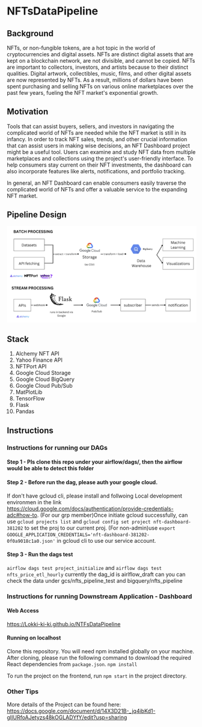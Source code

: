 # NFTsDataPipeline

## Background
NFTs, or non-fungible tokens, are a hot topic in the world of cryptocurrencies and digital assets. NFTs are distinct digital assets that are kept on a blockchain network, are not divisible, and cannot be copied. NFTs are important to collectors, investors, and artists because to their distinct qualities. Digital artwork, collectibles, music, films, and other digital assets are now represented by NFTs. As a result, millions of dollars have been spent purchasing and selling NFTs on various online marketplaces over the past few years, fueling the NFT market's exponential growth.

## Motivation
Tools that can assist buyers, sellers, and investors in navigating the complicated world of NFTs are needed while the NFT market is still in its infancy. In order to track NFT sales, trends, and other crucial information that can assist users in making wise decisions, an NFT Dashboard project might be a useful tool. Users can examine and study NFT data from multiple marketplaces and collections using the project's user-friendly interface. To help consumers stay current on their NFT investments, the dashboard can also incorporate features like alerts, notifications, and portfolio tracking.

In general, an NFT Dashboard can enable consumers easily traverse the complicated world of NFTs and offer a valuable service to the expanding NFT market.

## Pipeline Design
![alt text](https://github.com/Lokki-ki-ki/NTFsDataPipeline/blob/main/nft-dashboard/public/IS3107_pipeline_design.png)

## Stack
1. Alchemy NFT API
2. Yahoo Finance API
3. NFTPort API
4. Google Cloud Storage
5. Google Cloud BigQuery
6. Google Cloud Pub/Sub
7. MatPlotLib
8. TensorFlow
9. Flask
10. Pandas

## Instructions
### Instructions for running our DAGs
#### Step 1 - Pls clone this repo under your airflow/dags/, then the airflow would be able to detect this folder

#### Step 2 - Before run the dag, please auth your google cloud. 
If don't have gcloud cli, please install and follwoing Local development environmen in the link https://cloud.google.com/docs/authentication/provide-credentials-adc#how-to. 
(For our grp member)Once initiate gcloud successfully, can use `gcloud projects list` and `gcloud config set project nft-dashboard-381202` to set the proj to our current proj.
(For non-admin)use `export GOOGLE_APPLICATION_CREDENTIALS='nft-dashboard-381202-0f0a9018c1a0.json'` in gcloud cli to use our service account.

#### Step 3 - Run the dags test
`airflow dags test project_initialize` and `airflow dags test nfts_price_etl_hourly` currently the dag_id is airlflow_draft can you can check the data under gcs/nfts_pipeline_test and bigquery/nfts_pipeline

### Instructions for running Downstream Application - Dashboard
#### Web Access
https://Lokki-ki-ki.github.io/NTFsDataPipeline 

#### Running on localhost
Clone this repository. You will need npm installed globally on your machine. After cloning, please run the following command to download the required React dependencies from ```package.json```. ```npm install```

To run the project on the frontend, run ```npm start``` in the project directory.



### Other Tips
More details of the Project can be found here: 
https://docs.google.com/document/d/14X3D21B-_jq4ibKd1-gIIURfoAJetyzs48kOGLADYfY/edit?usp=sharing


 
